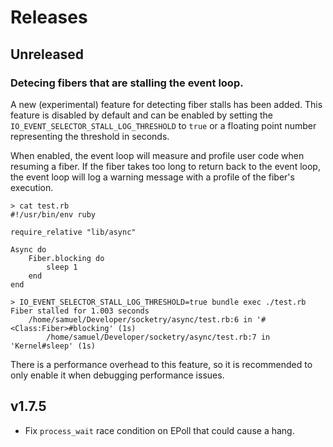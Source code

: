# Releases

## Unreleased

### Detecing fibers that are stalling the event loop.

A new (experimental) feature for detecting fiber stalls has been added. This feature is disabled by default and can be enabled by setting the `IO_EVENT_SELECTOR_STALL_LOG_THRESHOLD` to `true` or a floating point number representing the threshold in seconds.

When enabled, the event loop will measure and profile user code when resuming a fiber. If the fiber takes too long to return back to the event loop, the event loop will log a warning message with a profile of the fiber's execution.

```
> cat test.rb 
#!/usr/bin/env ruby

require_relative "lib/async"

Async do
	Fiber.blocking do
		sleep 1
	end
end

> IO_EVENT_SELECTOR_STALL_LOG_THRESHOLD=true bundle exec ./test.rb
Fiber stalled for 1.003 seconds
	/home/samuel/Developer/socketry/async/test.rb:6 in '#<Class:Fiber>#blocking' (1s)
		/home/samuel/Developer/socketry/async/test.rb:7 in 'Kernel#sleep' (1s)
```

There is a performance overhead to this feature, so it is recommended to only enable it when debugging performance issues.

## v1.7.5

  - Fix `process_wait` race condition on EPoll that could cause a hang.
